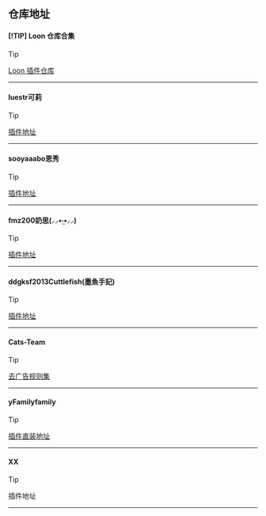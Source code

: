 仓库地址
------
#### [!TIP] Loon 仓库合集
> [!TIP]
> [Loon 插件仓库](https://loon-plugin.vercel.app/)
------
#### luestr可莉
> [!TIP]
> [插件地址](https://github.com/luestr/ProxyResource/blob/main/README.md#%E6%8F%92%E4%BB%B6%E5%88%97%E8%A1%A8)
------
#### sooyaaabo恩秀
> [!TIP]
> [插件地址](https://github.com/sooyaaabo/Loon?tab=readme-ov-file#%E6%8F%92%E4%BB%B6%E5%88%97%E8%A1%A8)
------
#### fmz200奶思(⸝⸝•‧̫•⸝⸝)
> [!TIP]
> [插件地址](https://github.com/fmz200/wool_scripts?tab=readme-ov-file#2%EF%B8%8F%E2%83%A3-loon%E9%85%8D%E7%BD%AE)
------
#### ddgksf2013Cuttlefish(墨魚手記)
> [!TIP]
> [插件地址](https://github.com/ddgksf2013/ddgksf2013)
------
#### Cats-Team
> [!TIP]
> [去广告规则集](https://github.com/Cats-Team/AdRules)
------
#### yFamilyfamily
> [!TIP]
> [插件直装地址](https://whatshub.top/loon)
------
#### XX
> [!TIP]
> 插件地址
------
